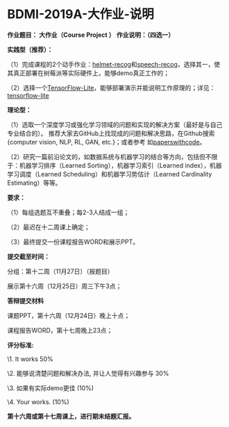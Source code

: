 # BDMI-2019A-大作业-说明

**作业题目： 大作业（Course Project ）**
**作业说明：（四选一）**

**实践型（推荐）：** 

（1）完成课程的2个动手作业：[helmet-recog](helmet-recog/README.md)和[speech-recog](speech-recog/README.md)，选择其一，使其真正部署在树莓派等实际硬件上，能够demo真正工作的；

（2）选择一个[TensorFlow-Lite](https://tensorflow.google.cn/lite/examples?hl=zh_cn)，能够部署演示并能说明工作原理的；详见：[tensorflow-lite](https://tensorflow.google.cn/lite/guide?hl=zh_cn)

**理论型：**

（1）选取一个深度学习或强化学习领域的问题和实现的解决方案（最好是与自己专业结合的）。 推荐大家去GitHub上找现成的问题和解决思路，在Github搜索{computer vision, NLP, RL, GAN, etc.}；或者参考 如[paperswithcode](https://paperswithcode.com/sota)。

（2）研究一篇前沿论文的，如数据系统与机器学习的结合等方向，包括但不限于：机器学习排序（Learned Sorting），机器学习索引（Learned index），机器学习调度（Learned Scheduling）和机器学习势估计（Learned Cardinality Estimating）等等。

 

**要求：**

（1）每组选题互不重叠；每2-3人结成一组；

（2）最迟在十二周课上确定； 

（3）最终提交一份课程报告WORD和展示PPT。



**提交截至时间：**

分组：第十二周（11月27日）（报题目）

展示第十六周（12月25日）周三下午3点；



**答辩提交材料**

课题PPT，第十六周（12月24日）晚上十点；

课程报告WORD，第十七周晚上23点； 



**评分标准:**

\1. It works 50%

\2. 能够说清楚问题和解决办法, 并让人觉得有兴趣参与 30%

\3. 如果有实际demo更佳 (10%)

\4. Your works.  (10%)
 


**第十六周或第十七周课上，进行期末结题汇报。**
